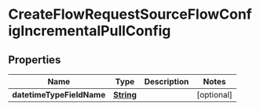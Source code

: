 

# CreateFlowRequestSourceFlowConfigIncrementalPullConfig


## Properties

| Name | Type | Description | Notes |
|------------ | ------------- | ------------- | -------------|
|**datetimeTypeFieldName** | [**String**](String.md) |  |  [optional] |



